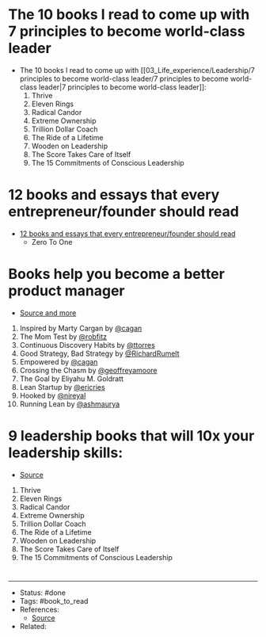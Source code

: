 # The 10 books I read to come up with 7 principles to become world-class leader
- The 10 books I read to come up with [[03_Life_experience/Leadership/7 principles to become world-class leader/7 principles to become world-class leader|7 principles to become world-class leader]]:
	1. Thrive
	2. Eleven Rings
	3. Radical Candor
	4. Extreme Ownership
	5. Trillion Dollar Coach
	6. The Ride of a Lifetime
	7. Wooden on Leadership
	8. The Score Takes Care of Itself
	9. The 15 Commitments of Conscious Leadership

# 12 books and essays that every entrepreneur/founder should read
- [12 books and essays that every entrepreneur/founder should read](https://twitter.com/hwbhatti/status/1585604532192649217)
	- Zero To One

# Books help you become a better product manager
- [Source and more](https://twitter.com/lennysan/status/1587863096843857920)
1. Inspired by Marty Cargan by [@cagan](https://twitter.com/cagan)
2. The Mom Test by [@robfitz](https://twitter.com/robfitz)
3. Continuous Discovery Habits by [@ttorres](https://twitter.com/ttorres)
4. Good Strategy, Bad Strategy by [@RichardRumelt](https://twitter.com/RichardRumelt)
5. Empowered by [@cagan](https://twitter.com/cagan)
6. Crossing the Chasm by [@geoffreyamoore](https://twitter.com/geoffreyamoore)
7. The Goal by Eliyahu M. Goldratt
8. Lean Startup by [@ericries](https://twitter.com/ericries)
9. Hooked by [@nireyal](https://twitter.com/nireyal)
10. Running Lean by [@ashmaurya](https://twitter.com/ashmaurya)

# 9 leadership books that will 10x your leadership skills:
- [Source](https://twitter.com/dickiebush/status/1590156262104338432)
1. Thrive
2. Eleven Rings
3. Radical Candor
4. Extreme Ownership
5. Trillion Dollar Coach
6. The Ride of a Lifetime
7. Wooden on Leadership
8. The Score Takes Care of Itself
9. The 15 Commitments of Conscious Leadership

#
---
- Status: #done
- Tags: #book_to_read
- References:
	- [Source]()
- Related:
